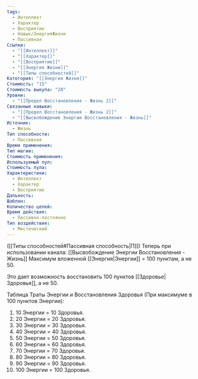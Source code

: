 ```yaml
---
tags:
  - Интеллект
  - Характер
  - Восприятие
  - Навык/ЭнергияЖизни
  - Пассивная
Ссылки:
  - "[[Интеллект]]"
  - "[[Характер]]"
  - "[[Восприятие]]"
  - "[[Энергия Жизни]]"
  - "[[Типы способностей]]"
Категория: "[[Энергия Жизни]]"
Стоимость: "15"
Стоимость выкупа: "20"
Уровни:
  - "[[Предел Восстановления - Жизнь 2]]"
Связанные навыки:
  - "[[Предел Восстановления - Жизнь 2]]"
  - "[[Высвобождение Энергии Восстановления - Жизнь]]"
Источник:
  - Жизнь
Тип способности:
  - Пассивная
Время применения: 
Тип магии: 
Стоимость применения: 
Используемый пул: 
Стоимость пула: 
Характеристики:
  - Интеллект
  - Характер
  - Восприятие
Дальность: 
Шаблон: 
Количество целей: 
Время действия:
  - Пассивно-постоянно
Тип воздействия:
  - Мистический
---
```

([[Типы способностей#Пассивная способность|П]]) Теперь при использовании канала: [[Высвобождение Энергии Восстановления - Жизнь]] Максимум вложенной [[Энергия|Энергии]] = 100 пунктам, а не 50.

Это дает возможность восстановить 100 пунктов [[Здоровье|Здоровья]], а не 50.

Таблица Траты Энергии и Восстановления Здоровья
(При максимуме в 100 пунктов Энергии):

1. 10 Энергии = 10 Здоровья.
2. 20 Энергии = 20 Здоровья.
3. 30 Энергии = 30 Здоровья. 
4. 40 Энергии = 40 Здоровья.
5. 50 Энергии = 50 Здоровья.
6. 60 Энергии = 60 Здоровья.
7. 70 Энергии = 70 Здоровья.
8. 80 Энергии = 80 Здоровья.
9. 90 Энергии = 90 Здоровья.
10. 100 Энергии = 100 Здоровья.